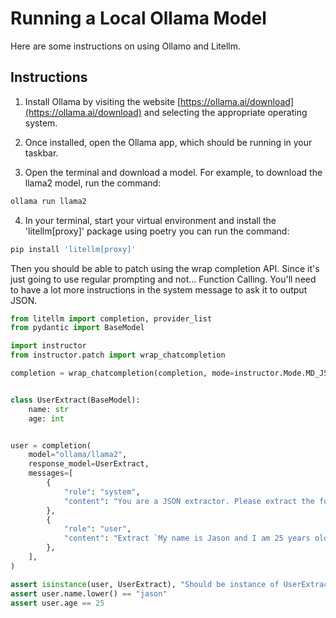 # Running a Local Ollama Model

Here are some instructions on using Ollamo and Litellm.

## Instructions

1. Install Ollama by visiting the website [https://ollama.ai/download](https://ollama.ai/download) and selecting the appropriate operating system.

2. Once installed, open the Ollama app, which should be running in your taskbar.

3. Open the terminal and download a model. For example, to download the llama2 model, run the command:

```bash
ollama run llama2
```

4. In your terminal, start your virtual environment and install the 'litellm[proxy]' package using poetry you can run the command:

```bash
pip install 'litellm[proxy]'
```

Then you should be able to patch using the wrap completion API.
Since it's just going to use regular prompting and not... Function Calling. You'll need to have a lot more instructions in the system message to ask it to output JSON.

```python
from litellm import completion, provider_list
from pydantic import BaseModel

import instructor
from instructor.patch import wrap_chatcompletion

completion = wrap_chatcompletion(completion, mode=instructor.Mode.MD_JSON)


class UserExtract(BaseModel):
    name: str
    age: int


user = completion(
    model="ollama/llama2",
    response_model=UserExtract,
    messages=[
        {
            "role": "system",
            "content": "You are a JSON extractor. Please extract the following JSON, No Talk.",
        },
        {
            "role": "user",
            "content": "Extract `My name is Jason and I am 25 years old`",
        },
    ],
)

assert isinstance(user, UserExtract), "Should be instance of UserExtract"
assert user.name.lower() == "jason"
assert user.age == 25
```
